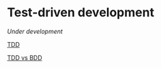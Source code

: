# Test-driven development

*Under development*

[TDD](https://www.techtarget.com/searchsoftwarequality/tip/TDD-vs-BDD-vs-ATDD-and-other-Agile-development-techniques)

[TDD vs BDD](https://www.softwaretestinghelp.com/tdd-vs-bdd/)


